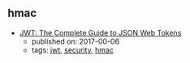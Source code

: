 hmac 
---
* [JWT: The  Complete Guide to JSON Web Tokens](https://blog.angular-university.io/angular-jwt/)
    * published on: 2017-00-06
    * tags: [jwt](../tags/jwt.md), [security](../tags/security.md), [hmac](../tags/hmac.md)
